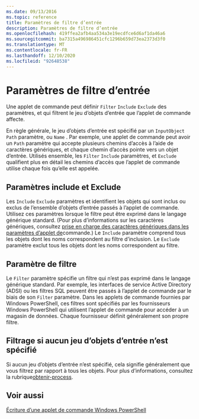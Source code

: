 ```yaml
---
ms.date: 09/13/2016
ms.topic: reference
title: Paramètres de filtre d’entrée
description: Paramètres de filtre d’entrée
ms.openlocfilehash: 419ffea2afb4aa534a3e19ecdfce6d6af1da46a6
ms.sourcegitcommit: ba7315a496986451cfc1296b659d73ea2373d3f0
ms.translationtype: MT
ms.contentlocale: fr-FR
ms.lasthandoff: 12/10/2020
ms.locfileid: "92648538"
---
```

# <a name="input-filter-parameters"></a>Paramètres de filtre d’entrée

Une applet de commande peut définir `Filter` `Include` `Exclude` des paramètres, et qui filtrent le jeu d’objets d’entrée que l’applet de commande affecte.

En règle générale, le jeu d’objets d’entrée est spécifié par un `InputObject` `Path` paramètre, ou `Name` . Par exemple, une applet de commande peut avoir un `Path` paramètre qui accepte plusieurs chemins d’accès à l’aide de caractères génériques, et chaque chemin d’accès pointe vers un objet d’entrée. Utilisés ensemble, les `Filter` `Include` paramètres, et `Exclude` qualifient plus en détail les chemins d’accès que l’applet de commande utilise chaque fois qu’elle est appelée.

## <a name="include-and-exclude-parameters"></a>Paramètres include et Exclude

Les `Include` `Exclude` paramètres et identifient les objets qui sont inclus ou exclus de l’ensemble d’objets d’entrée passés à l’applet de commande. Utilisez ces paramètres lorsque le filtre peut être exprimé dans le langage générique standard. (Pour plus d’informations sur les caractères génériques, consultez [prise en charge des caractères génériques dans les paramètres d’applet de](./supporting-wildcard-characters-in-cmdlet-parameters.md)commande.) Le `Include` paramètre comprend tous les objets dont les noms correspondent au filtre d’inclusion. Le `Exclude` paramètre exclut tous les objets dont les noms correspondent au filtre.

## <a name="filter-parameter"></a>Paramètre de filtre

Le `Filter` paramètre spécifie un filtre qui n’est pas exprimé dans le langage générique standard. Par exemple, les interfaces de service Active Directory (ADSI) ou les filtres SQL peuvent être passés à l’applet de commande par le biais de son `Filter` paramètre. Dans les applets de commande fournies par Windows PowerShell, ces filtres sont spécifiés par les fournisseurs Windows PowerShell qui utilisent l’applet de commande pour accéder à un magasin de données. Chaque fournisseur définit généralement son propre filtre.

## <a name="filtering-if-no-set-of-input-objects-is-specified"></a>Filtrage si aucun jeu d’objets d’entrée n’est spécifié

Si aucun jeu d’objets d’entrée n’est spécifié, cela signifie généralement que vous filtrez par rapport à tous les objets. Pour plus d’informations, consultez la rubrique[obtenir-process](/powershell/module/Microsoft.PowerShell.Management/Get-Process).

## <a name="see-also"></a>Voir aussi

[Écriture d’une applet de commande Windows PowerShell](./writing-a-windows-powershell-cmdlet.md)
